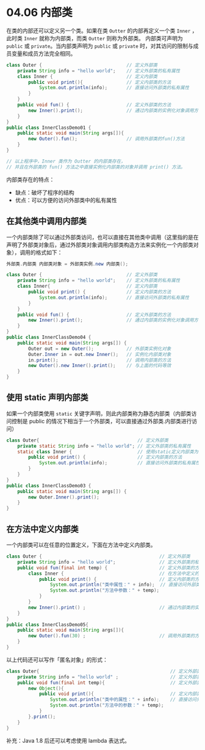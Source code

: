 # 04.06 内部类

在类的内部还可以定义另一个类。如果在类 `Outter` 的内部再定义一个类 `Inner` ，此时类 `Inner` 就称为内部类，而类 `Outter` 则称为外部类。
内部类可声明为 `public` 或 `private`。当内部类声明为 `public` 或 `private` 时，对其访问的限制与成员变量和成员方法完全相同。

```java
class Outer {                               // 定义外部类
    private String info = "hello world";    // 定义外部类的私有属性
    class Inner {                           // 定义内部类
        public void print(){                // 定义内部类的方法
            System.out.println(info);       // 直接访问外部类的私有属性
        }
    }
    public void fun() {                     // 定义外部类的方法
        new Inner().print();                // 通过内部类的实例化对象调用方法
    }
}
public class InnerClassDemo01 {
    public static void main(String args[]){
        new Outer().fun();                  // 调用外部类的fun()方法
    }
}

// 以上程序中，Inner 类作为 Outter 的内部类存在，
// 并且在外部类的 fun() 方法之中直接实例化内部类的对象并调用 print() 方法。
```

内部类存在的特点：

* 缺点：破坏了程序的结构
* 优点：可以方便的访问外部类中的私有属性

## 在其他类中调用内部类

一个内部类除了可以通过外部类访问，也可以直接在其他类中调用（这里指的是在声明了外部类对象后，通过外部类对象调用内部类构造方法来实例化一个内部类对象），调用的格式如下：

```java
外部类.内部类 内部类对象 = 外部类实例.new 内部类();
```

```java
class Outer {                               // 定义外部类
    private String info = "hello world";    // 定义外部类的私有属性
    class Inner{                            // 定义内部类
        public void print() {               // 定义内部类的方法
            System.out.println(info);       // 直接访问外部类的私有属性
        }
    }
    public void fun() {                     // 定义外部类的方法
        new Inner().print();                // 通过内部类的实例化对象调用方法
    }
}
public class InnerClassDemo04 {
    public static void main(String args[]) {
        Outer out = new Outer();            // 外部类实例化对象
        Outer.Inner in = out.new Inner();   // 实例化内部类对象
        in.print();                         // 调用内部类的方法
        new Outer().new Inner().print();    // 与上面的代码等效
    }
}
```

## 使用 static 声明内部类

如果一个内部类使用 `static` 关键字声明，则此内部类称为静态内部类（内部类访问控制是 public 的情况下相当于一个外部类，可以直接通过外部类.内部类进行访问）

```java
class Outer{                                    // 定义外部类
    private static String info = "hello world"; // 定义外部类的私有属性
    static class Inner {                        // 使用static定义内部类为外部类
        public void print() {                   // 定义内部类的方法
            System.out.println(info);           // 直接访问外部类的私有属性
        }
    }
}
public class InnerClassDemo03 {
    public static void main(String args[]) {
        new Outer.Inner().print();
    }
}
```

## 在方法中定义内部类

一个内部类可以在任意的位置定义，下面在方法中定义内部类。

```java
class Outer {                                           // 定义外部类
    private String info = "hello world";                // 定义外部类的私有属性
    public void fun(final int temp) {                   // 定义外部类的方法
        class Inner {                                   // 在方法中定义的内部类
            public void print() {                       // 定义内部类的方法
                System.out.println("类中属性：" + info);  // 直接访问外部类的私有属性
                System.out.println("方法中参数：" + temp);
            }
        }
        new Inner().print() ;                           // 通过内部类的实例化对象调用方法
    }
}
public class InnerClassDemo05{
    public static void main(String args[]){
        new Outer().fun(30) ;                           // 调用外部类的方法
    }
}
```

以上代码还可以写作「匿名对象」的形式：

```java
class Outer{                                                // 定义外部类
    private String info = "hello world" ;                   // 定义外部类的私有属性
    public void fun(final int temp){                        // 定义外部类的方法
        new Object(){
            public void print(){                            // 定义内部类的方法
                System.out.println("类中的属性：" + info);    // 直接访问外部类的私有属性
                System.out.println("方法中的参数：" + temp);
            }
        }.print();
    }
}
```

补充：Java 1.8 后还可以考虑使用 lambda 表达式。